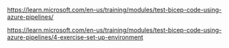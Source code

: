 https://learn.microsoft.com/en-us/training/modules/test-bicep-code-using-azure-pipelines/

https://learn.microsoft.com/en-us/training/modules/test-bicep-code-using-azure-pipelines/4-exercise-set-up-environment